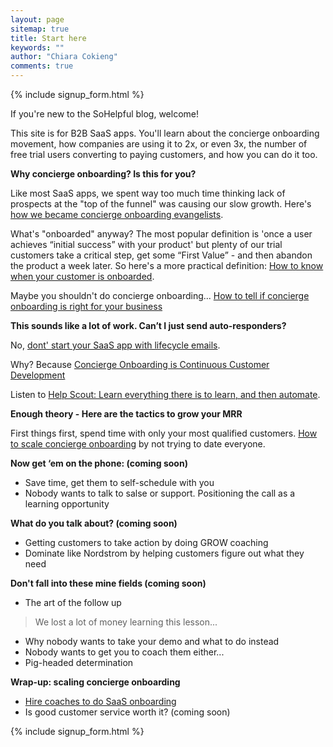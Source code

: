 ```yaml
---
layout: page
sitemap: true
title: Start here
keywords: ""
author: "Chiara Cokieng"
comments: true
---
```



{% include signup_form.html %}

If you're new to the SoHelpful blog, welcome!

This site is for B2B SaaS apps. You'll learn about the concierge onboarding movement, how companies are using it to 2x, or even 3x, the number of free trial users converting to paying customers, and how you can do it too.

**Why concierge onboarding? Is this for you?**

Like most SaaS apps, we spent way too much time thinking lack of prospects at the "top of the funnel" was causing our slow growth. Here's [how we became concierge onboarding evangelists](http://blog.sohelpful.io/about/).

What's "onboarded" anyway? The most popular definition is 'once a user achieves “initial success” with your product' but plenty of our trial customers take a critical step, get some “First Value” - and then abandon the product a week later. So here's a more practical definition:
[How to know when your customer is onboarded](http://blog.sohelpful.io/blog/defining-onboarded/).

Maybe you shouldn't do concierge onboarding... [How to tell if concierge onboarding is right for your business](http://blog.sohelpful.io/blog/challenger/)

**This sounds like a lot of work. Can’t I just send auto-responders?**

No, [dont' start your SaaS app with lifecycle emails](http://blog.sohelpful.io/blog/lifecycle/).

Why? Because [Concierge Onboarding is Continuous Customer Development](http://blog.sohelpful.io/2015/02/07/concierge-onboarding-is-continuous-customer-development/) 

Listen to [Help Scout: Learn everything there is to learn, and then automate](http://blog.sohelpful.io/2015/02/07/concierge-onboarding-is-continuous-customer-development/).

**Enough theory - Here are the tactics to grow your MRR**

First things first, spend time with only your most qualified customers. [How to scale concierge onboarding](http://blog.sohelpful.io/blog/qualify/ ) by not trying to date everyone.

**Now get ‘em on the phone: (coming soon)**

+ Save time, get them to self-schedule with you
+ Nobody wants to talk to salse or support. Positioning the call as a learning opportunity

**What do you talk about? (coming soon)**

+ Getting customers to take action by doing GROW coaching
+ Dominate like Nordstrom by helping customers figure out what they need

**Don't fall into these mine fields (coming soon)**

+ The art of the follow up
> We lost a lot of money learning this lesson...
+ Why nobody wants to take your demo and what to do instead
+ Nobody wants to get you to coach them either...
+ Pig-headed determination

**Wrap-up: scaling concierge onboarding**

+ [Hire coaches to do SaaS onboarding](http://blog.sohelpful.io/blog/hire-coaches-to-do-saas-onboarding/)
+ Is good customer service worth it? (coming soon)


{% include signup_form.html %}
